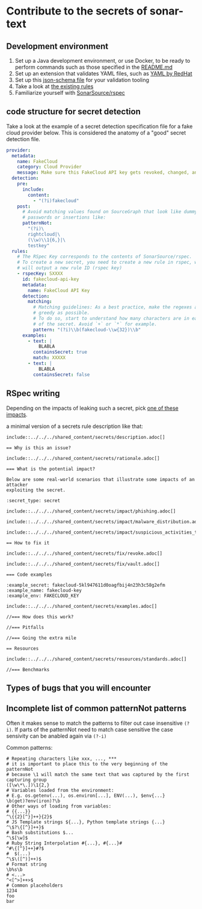# Contribute to the secrets of sonar-text

## Development environment

1. Set up a Java development environment, or use Docker, to be ready to perform commands such as those specified in the [README.md](README.md)
2. Set up an extension that validates YAML files, such as [YAML by RedHat](https://github.com/redhat-developer/vscode-yaml)
3. Set up this [json-schema file](https://github.com/SonarSource/sonar-text/blob/master/sonar-text-plugin/src/main/resources/org/sonar/plugins/secrets/configuration/specifications/specification-json-schema.json) for your validation tooling
4. Take a look at [the existing rules](https://github.com/SonarSource/sonar-text/tree/master/sonar-text-plugin/src/main/resources/org/sonar/plugins/secrets/configuration)
5. Familiarize yourself with [SonarSource/rspec](https://github.com/SonarSource/rspec)

## code structure for secret detection

Take a look at the example of a secret detection specification file for a fake cloud provider below. This is considered the anatomy of a "good" secret detection file.

``` yaml
provider:
  metadata:
    name: FakeCloud
    category: Cloud Provider
    message: Make sure this FakeCloud API key gets revoked, changed, and removed from the code.
  detection:
    pre:
      include:
        content:
          - "(?i)fakecloud"
    post:
      # Avoid matching values found on SourceGraph that look like dummy
      # passwords or insertions like:
      patternNot: 
        "(?i)\
        rightcloud|\
        (\\w)\\1{6,}|\
        testkey"
  rules:
    # The RSpec Key corresponds to the contents of SonarSource/rspec.
    # To create a new secret, you need to create a new rule in rspec, which
    # will output a new rule ID (rspec key)
    - rspecKey: SXXXX
      id: fakecloud-api-key
      metadata:
        name: FakeCloud API Key
      detection:
        matching:
          # Matching guidelines: As a best practice, make the regexes as less
          # greedy as possible.
          # To do so, start to understand how many characters are in each part
          # of the secret. Avoid `+` or `*` for example.
          pattern: "(?i)\\b(fakecloud-\\w{32})\\b"
      examples:
        - text: |
            BLABLA
          containsSecret: true
          match: XXXXX
        - text: |
            BLABLA
          containsSecret: false
```

## RSpec writing

Depending on the impacts of leaking such a secret, pick [one of these impacts](https://github.com/SonarSource/rspec/tree/master/shared_content/secrets/impact).

a minimal version of a secrets rule description like that:

```
include::../../../shared_content/secrets/description.adoc[]

== Why is this an issue?

include::../../../shared_content/secrets/rationale.adoc[]

=== What is the potential impact?

Below are some real-world scenarios that illustrate some impacts of an attacker
exploiting the secret.

:secret_type: secret

include::../../../shared_content/secrets/impact/phishing.adoc[]

include::../../../shared_content/secrets/impact/malware_distribution.adoc[]

include::../../../shared_content/secrets/impact/suspicious_activities_termination.adoc[]

== How to fix it

include::../../../shared_content/secrets/fix/revoke.adoc[]

include::../../../shared_content/secrets/fix/vault.adoc[]

=== Code examples

:example_secret: fakecloud-5kl947611d0oagfbij4n23h3c58g2efm
:example_name: fakecloud-key
:example_env: FAKECLOUD_KEY

include::../../../shared_content/secrets/examples.adoc[]

//=== How does this work?

//=== Pitfalls

//=== Going the extra mile

== Resources

include::../../../shared_content/secrets/resources/standards.adoc[]

//=== Benchmarks
```

## Types of bugs that you will encounter

## Incomplete list of common patternNot patterns
Often it makes sense to match the patterns to filter out case insensitive ```(?i)```.
If parts of the patternNot need to match case sensitive the case sensivity can be anabled again via ```(?-i)```

Common patterns:
```
# Repeating characters like xxx, ..., ***
# it is important to place this to the very beginning of the patternNot
# because \1 will match the same text that was captured by the first capturing group
([\w\*\.])\1{2,}
# Variables loaded from the environment:
# E.g. os.getenv(...), os.environ[...], ENV(...), $env{...}
\b(get)?env(iron)?\b
# Other ways of loading from variables:
# {{...}}
^\{{2}[^}]++}{2}$
# JS Template strings ${...}, Python template strings {...}
^\$?\{[^}]++}$
# Bash substitutions $...
^\$[\w]$
# Ruby String Interpolation #{...}, #{...}#
^#\{[^}]++}#?$
#  $(...)
^\$\([^)]++)$
# Format string
\b%s\b
# <...>
^<[^>]++>$
# Common placeholders
1234
foo
bar
```
